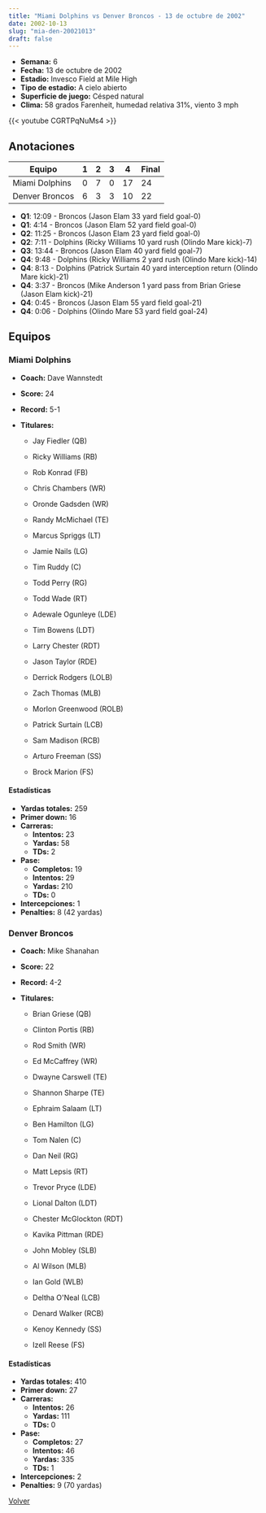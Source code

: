 ```yaml
---
title: "Miami Dolphins vs Denver Broncos - 13 de octubre de 2002"
date: 2002-10-13
slug: "mia-den-20021013"
draft: false
---
```


- **Semana:** 6
- **Fecha:** 13 de octubre de 2002
- **Estadio:** Invesco Field at Mile High
- **Tipo de estadio:** A cielo abierto
- **Superficie de juego:** Césped natural
- **Clima:** 58 grados Farenheit, humedad relativa 31%, viento 3 mph


{{< youtube CGRTPqNuMs4 >}}


## Anotaciones
| Equipo | 1 | 2 | 3 | 4 | Final |
|--------|---|---|---|---|-------|
| Miami Dolphins  | 0 | 7 | 0 | 17  | 24 |
| Denver Broncos  | 6 | 3 | 3 | 10  | 22 |
- **Q1**: 12:09 - Broncos (Jason Elam 33 yard field goal-0)
- **Q1**: 4:14 - Broncos (Jason Elam 52 yard field goal-0)
- **Q2**: 11:25 - Broncos (Jason Elam 23 yard field goal-0)
- **Q2**: 7:11 - Dolphins (Ricky Williams 10 yard rush (Olindo Mare kick)-7)
- **Q3**: 13:44 - Broncos (Jason Elam 40 yard field goal-7)
- **Q4**: 9:48 - Dolphins (Ricky Williams 2 yard rush (Olindo Mare kick)-14)
- **Q4**: 8:13 - Dolphins (Patrick Surtain 40 yard interception return (Olindo Mare kick)-21)
- **Q4**: 3:37 - Broncos (Mike Anderson 1 yard pass from Brian Griese (Jason Elam kick)-21)
- **Q4**: 0:45 - Broncos (Jason Elam 55 yard field goal-21)
- **Q4**: 0:06 - Dolphins (Olindo Mare 53 yard field goal-24)


## Equipos


### Miami Dolphins
* **Coach:** Dave Wannstedt
* **Score:** 24
* **Record:** 5-1
* **Titulares:** 

  * Jay Fiedler (QB) 

  * Ricky Williams (RB) 

  * Rob Konrad (FB) 

  * Chris Chambers (WR) 

  * Oronde Gadsden (WR) 

  * Randy McMichael (TE) 

  * Marcus Spriggs (LT) 

  * Jamie Nails (LG) 

  * Tim Ruddy (C) 

  * Todd Perry (RG) 

  * Todd Wade (RT) 

  * Adewale Ogunleye (LDE) 

  * Tim Bowens (LDT) 

  * Larry Chester (RDT) 

  * Jason Taylor (RDE) 

  * Derrick Rodgers (LOLB) 

  * Zach Thomas (MLB) 

  * Morlon Greenwood (ROLB) 

  * Patrick Surtain (LCB) 

  * Sam Madison (RCB) 

  * Arturo Freeman (SS) 

  * Brock Marion (FS) 

#### Estadísticas
* **Yardas totales:** 259
* **Primer down:** 16
* **Carreras:**
  * **Intentos:** 23
  * **Yardas:** 58
  * **TDs:** 2
* **Pase:**
  * **Completos:** 19
  * **Intentos:** 29
  * **Yardas:** 210
  * **TDs:** 0
* **Intercepciones:** 1
* **Penalties:** 8 (42 yardas)

### Denver Broncos
* **Coach:** Mike Shanahan
* **Score:** 22
* **Record:** 4-2
* **Titulares:** 

  * Brian Griese (QB) 

  * Clinton Portis (RB) 

  * Rod Smith (WR) 

  * Ed McCaffrey (WR) 

  * Dwayne Carswell (TE) 

  * Shannon Sharpe (TE) 

  * Ephraim Salaam (LT) 

  * Ben Hamilton (LG) 

  * Tom Nalen (C) 

  * Dan Neil (RG) 

  * Matt Lepsis (RT) 

  * Trevor Pryce (LDE) 

  * Lional Dalton (LDT) 

  * Chester McGlockton (RDT) 

  * Kavika Pittman (RDE) 

  * John Mobley (SLB) 

  * Al Wilson (MLB) 

  * Ian Gold (WLB) 

  * Deltha O'Neal (LCB) 

  * Denard Walker (RCB) 

  * Kenoy Kennedy (SS) 

  * Izell Reese (FS) 

#### Estadísticas
* **Yardas totales:** 410
* **Primer down:** 27
* **Carreras:**
  * **Intentos:** 26
  * **Yardas:** 111
  * **TDs:** 0
* **Pase:**
  * **Completos:** 27
  * **Intentos:** 46
  * **Yardas:** 335
  * **TDs:** 1
* **Intercepciones:** 2
* **Penalties:** 9 (70 yardas)


[Volver](/historia/2002)
